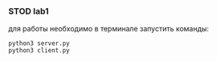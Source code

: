 ### STOD lab1

для работы необходимо в терминале запустить команды:
```
python3 server.py
python3 client.py
```
